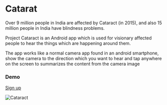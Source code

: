 # Catarat

Over 9 million people in India are affected by Cataract (in 2015), and also 15 million people in India have blindness problems.

Project Cataract is an Android app which is used for visionary affected people to hear the things which are happening around them.

The app works like a normal camera app found in an android smartphone, show the camera to the direction which you want to hear and tap anywhere on the screen to summarizes the content from the camera image

### Demo
[Sign up](https://appdistribution.firebase.dev/i/eGbpbe7b)


![Cataract](https://i.imgur.com/Sar6n6o.png)